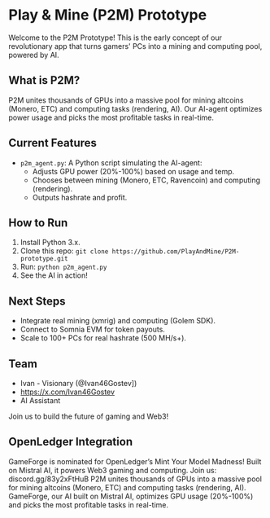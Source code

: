# Play & Mine (P2M) Prototype

Welcome to the P2M Prototype! This is the early concept of our revolutionary app that turns gamers' PCs into a mining and computing pool, powered by AI.

## What is P2M?
P2M unites thousands of GPUs into a massive pool for mining altcoins (Monero, ETC) and computing tasks (rendering, AI). Our AI-agent optimizes power usage and picks the most profitable tasks in real-time.

## Current Features
- `p2m_agent.py`: A Python script simulating the AI-agent:
  - Adjusts GPU power (20%-100%) based on usage and temp.
  - Chooses between mining (Monero, ETC, Ravencoin) and computing (rendering).
  - Outputs hashrate and profit.

## How to Run
1. Install Python 3.x.
2. Clone this repo: `git clone https://github.com/PlayAndMine/P2M-prototype.git`
3. Run: `python p2m_agent.py`
4. See the AI in action!

## Next Steps
- Integrate real mining (xmrig) and computing (Golem SDK).
- Connect to Somnia EVM for token payouts.
- Scale to 100+ PCs for real hashrate (500 MH/s+).

## Team
- Ivan  - Visionary (@Ivan46Gostev])
- https://x.com/Ivan46Gostev
- AI Assistant 

Join us to build the future of gaming and Web3!
## OpenLedger Integration
GameForge is nominated for OpenLedger’s Mint Your Model Madness! Built on Mistral AI, it powers Web3 gaming and computing. Join us: discord.gg/83y2xFtHuB
P2M unites thousands of GPUs into a massive pool for mining altcoins (Monero, ETC) and computing tasks (rendering, AI). GameForge, our AI built on Mistral AI, optimizes GPU usage (20%-100%) and picks the most profitable tasks in real-time.
